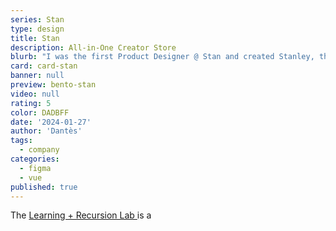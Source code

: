```yaml
---
series: Stan
type: design
title: Stan
description: All-in-One Creator Store
blurb: "I was the first Product Designer @ Stan and created Stanley, the best mascot."
card: card-stan
banner: null
preview: bento-stan
video: null
rating: 5
color: DADBFF
date: '2024-01-27'
author: 'Dantès'
tags:
  - company
categories:
  - figma
  - vue
published: true
---
```


<script>

  import Gallery from '$lib/components/Gallery.svelte'

  let images = [
    { url: 'stan-icons/ic=Dashboard', type: 'svg', caption: "Dashboard" },
    { url: 'stan-icons/ic=Home', type: 'svg', caption: "Home" },
    { url: 'stan-icons/ic=Smile', type: 'svg', caption: "Smile" },
    { url: 'stan-icons/ic=Store', type: 'svg', caption: "Store" },
    { url: 'stan-icons/ic=Heart', type: 'svg', caption: "Heart" },
    { url: 'stan-icons/ic=Clock', type: 'svg', caption: "Clock" },
    { url: 'stan-icons/ic=Funnel', type: 'svg', caption: "Funnel" },
    { url: 'stan-icons/ic=Settings', type: 'svg', caption: "Settings" },

    { url: 'stan-icons/ic=Chart', type: 'svg', caption: "Chart" },
    { url: 'stan-icons/ic=Wallet', type: 'svg', caption: "Wallet" },
    { url: 'stan-icons/ic=Integration', type: 'svg', caption: "Integration" },
    { url: 'stan-icons/ic=Check', type: 'svg', caption: "Check" },
    { url: 'stan-icons/ic=Calendar', type: 'svg', caption: "Calendar" },
    { url: 'stan-icons/ic=Course', type: 'svg', caption: "Course" },
    { url: 'stan-icons/ic=Download', type: 'svg', caption: "Download" },
    { url: 'stan-icons/ic=Webinar', type: 'svg', caption: "Webinar" },

    { url: 'stan-icons/ic=Person', type: 'svg', caption: "Person" },
    { url: 'stan-icons/ic=People', type: 'svg', caption: "People" },
    { url: 'stan-icons/ic=Send', type: 'svg', caption: "Send" },
    { url: 'stan-icons/ic=Image', type: 'svg', caption: "Image" },
    { url: 'stan-icons/ic=Edit', type: 'svg', caption: "Edit" },
    { url: 'stan-icons/ic=Lock', type: 'svg', caption: "Lock" },
    { url: 'stan-icons/ic=Copy', type: 'svg', caption: "Copy" },
    { url: 'stan-icons/ic=Back', type: 'svg', caption: "Back" },

    { url: 'stan-icons/ic=Stan', type: 'svg', caption: "Stan" },
    { url: 'stan-icons/ic=Money', type: 'svg', caption: "Money" },
    { url: 'stan-icons/ic=URL', type: 'svg', caption: "URL" },
    { url: 'stan-icons/ic=Box', type: 'svg', caption: "Box" },
    { url: 'stan-icons/ic=Product', type: 'svg', caption: "Product" },
    { url: 'stan-icons/ic=Design', type: 'svg', caption: "Design" },

    { url: 'stan-icons/ic=ArrowTopRight', type: 'svg', caption: "ArrowTopRight" },
    { url: 'stan-icons/ic=ArrowRight', type: 'svg', caption: "ArrowRight" },
    { url: 'stan-icons/ic=ArrowLeft', type: 'svg', caption: "ArrowLeft" },
    { url: 'stan-icons/ic=ArrowUp', type: 'svg', caption: "ArrowUp" },
    { url: 'stan-icons/ic=ArrowDown', type: 'svg', caption: "ArrowDown" },
    { url: 'stan-icons/ic=Publish', type: 'svg', caption: "ArrowPublish" },

    { url: 'stan-icons/ic=Bold', type: 'svg', caption: "Bold" },
    { url: 'stan-icons/ic=Italic', type: 'svg', caption: "Italic" },
    { url: 'stan-icons/ic=List', type: 'svg', caption: "List" },
    { url: 'stan-icons/ic=+', type: 'svg', caption: "+" },
    { url: 'stan-icons/ic=X', type: 'svg', caption: "X" },
    { url: 'stan-icons/ic=Cycle', type: 'svg', caption: "Cycle" },

    { url: 'stan-icons/ic=Increase', type: 'svg', caption: "Increase" },
    { url: 'stan-icons/ic=Decrease', type: 'svg', caption: "Decrease" },
    { url: 'stan-icons/ic=PointerUp', type: 'svg', caption: "PointerUp" },
    { url: 'stan-icons/ic=PointerDown', type: 'svg', caption: "PointerDown" },
    { url: 'stan-icons/ic=Visible', type: 'svg', caption: "Visible" },
    { url: 'stan-icons/ic=Hidden', type: 'svg', caption: "Hidden" },

    { url: 'stan-icons/ic=Dropdown', type: 'svg', caption: "Dropdown" },
    { url: 'stan-icons/ic=v', type: 'svg', caption: "Radio" },
    { url: 'stan-icons/ic=DangerCircle', type: 'svg', caption: "DangerCircle" },
    { url: 'stan-icons/ic=CheckCircle', type: 'svg', caption: "CheckCircle" },
    { url: 'stan-icons/ic=xCircle', type: 'svg', caption: "xCircle" },
    { url: 'stan-icons/ic=info', type: 'svg', caption: "Info" },

    { url: 'stan-icons/ic=Checkbox', type: 'svg', caption: "Checkbox" },
    { url: 'stan-icons/ic=Paragraph', type: 'svg', caption: "Paragraph" },
    { url: 'stan-icons/ic=Checkout', type: 'svg', caption: "Checkout" },
    { url: 'stan-icons/ic=Options', type: 'svg', caption: "Options" },
    { url: 'stan-icons/ic=Save', type: 'svg', caption: "Save" },
    { url: 'stan-icons/ic=Trash', type: 'svg', caption: "Trash" },

    { url: 'stan-icons/ic=Text', type: 'svg', caption: "Dropdown" },
    { url: 'stan-icons/ic=Phone', type: 'svg', caption: "Radio" },
    { url: 'stan-icons/ic=Video', type: 'svg', caption: "Dashboard" },
    { url: 'stan-icons/ic=Pointer', type: 'svg', caption: "Dashboard" },
    { url: 'stan-icons/ic=Bell', type: 'svg', caption: "Dashboard" },
    { url: 'stan-icons/ic=Message', type: 'svg', caption: "Dashboard" },

    { url: 'stan-icons/ic=Mail', type: 'svg', caption: "Dropdown" },
    { url: 'stan-icons/ic=MailArrow', type: 'svg', caption: "Radio" },
    { url: 'stan-icons/ic=Custom', type: 'svg', caption: "Dashboard" },
    { url: 'stan-icons/ic=Magnet', type: 'svg', caption: "Dashboard" },
    { url: 'stan-icons/ic=Traffic', type: 'svg', caption: "Dashboard" },
    { url: 'stan-icons/ic=Conversion', type: 'svg', caption: "Dashboard" },

  ]

</script>

The <a href = ''> Learning + Recursion Lab </a> is a


<Gallery images = {images} col = 8 />
